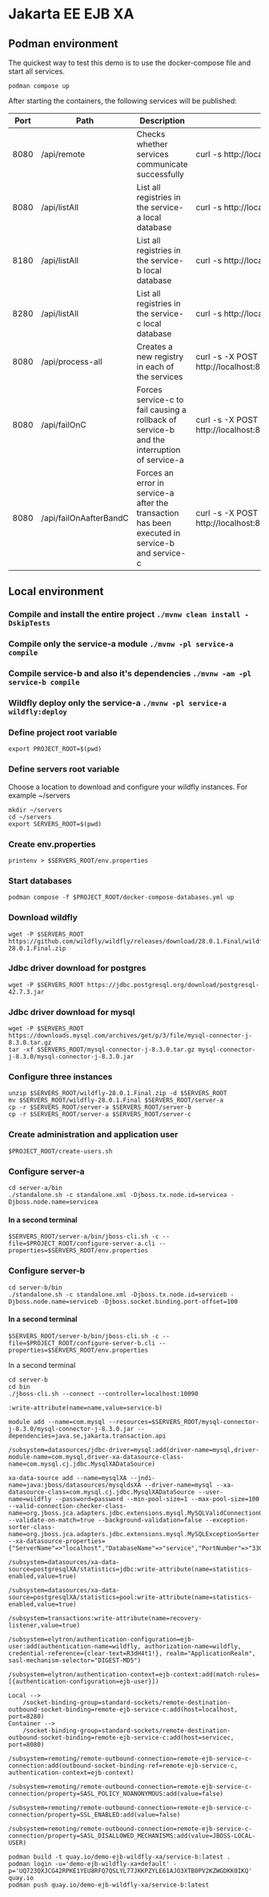 # Jakarta EE EJB XA

## Podman environment

The quickest way to test this demo is to use the docker-compose file and start all services.

```
podman compose up
```

After starting the containers, the following services will be published:

| Port | Path | Description                                                                       | Example                                   |
|------| ---- |-----------------------------------------------------------------------------------|-------------------------------------------|
| 8080 | /api/remote | Checks whether services communicate successfully                                  | curl -s http://localhost:8080/api/remote  |
| 8080 | /api/listAll | List all registries in the service-a local database                               | curl -s http://localhost:8080/api/listAll |
| 8180 | /api/listAll | List all registries in the service-b local database                               | curl -s http://localhost:8180/api/listAll |
| 8280 | /api/listAll | List all registries in the service-c local database                               | curl -s http://localhost:8280/api/listAll |
| 8080 | /api/process-all | Creates a new registry in each of the services                                    | curl -s -X POST http://localhost:8080/api/process-all |
| 8080 | /api/failOnC | Forces service-c to fail causing a rollback of service-b and the interruption of service-a | curl -s -X POST http://localhost:8080/api/failOnC |
| 8080 | /api/failOnAafterBandC | Forces an error in service-a after the transaction has been executed in service-b and service-c | curl -s -X POST http://localhost:8080/api/failOnAafterBandC |


## Local environment

### Compile and install the entire project `./mvnw clean install -DskipTests`
### Compile only the service-a module `./mvnw -pl service-a compile`
### Compile service-b and also it's dependencies `./mvnw -am -pl service-b compile`
### Wildfly deploy only the service-a `./mvnw -pl service-a wildfly:deploy`

### Define project root variable
```
export PROJECT_ROOT=$(pwd)
```

### Define servers root variable
Choose a location to download and configure your wildfly instances. For example ~/servers
```
mkdir ~/servers
cd ~/servers
export SERVERS_ROOT=$(pwd)
```

### Create env.properties
```
printenv > $SERVERS_ROOT/env.properties
```

### Start databases
```
podman compose -f $PROJECT_ROOT/docker-compose-databases.yml up
```

### Download wildfly
```
wget -P $SERVERS_ROOT https://github.com/wildfly/wildfly/releases/download/28.0.1.Final/wildfly-28.0.1.Final.zip
```

### Jdbc driver download for postgres
```
wget -P $SERVERS_ROOT https://jdbc.postgresql.org/download/postgresql-42.7.3.jar
```

### Jdbc driver download for mysql
```
wget -P $SERVERS_ROOT https://downloads.mysql.com/archives/get/p/3/file/mysql-connector-j-8.3.0.tar.gz
tar -xf $SERVERS_ROOT/mysql-connector-j-8.3.0.tar.gz mysql-connector-j-8.3.0/mysql-connector-j-8.3.0.jar
```

### Configure three instances
```
unzip $SERVERS_ROOT/wildfly-28.0.1.Final.zip -d $SERVERS_ROOT
mv $SERVERS_ROOT/wildfly-28.0.1.Final $SERVERS_ROOT/server-a
cp -r $SERVERS_ROOT/server-a $SERVERS_ROOT/server-b
cp -r $SERVERS_ROOT/server-a $SERVERS_ROOT/server-c
```

### Create administration and application user
```
$PROJECT_ROOT/create-users.sh
```

### Configure server-a
```
cd server-a/bin
./standalone.sh -c standalone.xml -Djboss.tx.node.id=servicea -Djboss.node.name=servicea
```
#### In a second terminal
```
$SERVERS_ROOT/server-a/bin/jboss-cli.sh -c --file=$PROJECT_ROOT/configure-server-a.cli --properties=$SERVERS_ROOT/env.properties
```

### Configure server-b
```
cd server-b/bin
./standalone.sh -c standalone.xml -Djboss.tx.node.id=serviceb -Djboss.node.name=serviceb -Djboss.socket.binding.port-offset=100
```
#### In a second terminal
```
$SERVERS_ROOT/server-b/bin/jboss-cli.sh -c --file=$PROJECT_ROOT/configure-server-b.cli --properties=$SERVERS_ROOT/env.properties
```


In a second terminal
```
cd server-b
cd bin
./jboss-cli.sh --connect --controller=localhost:10090

:write-attribute(name=name,value=service-b)

module add --name=com.mysql --resources=$SERVERS_ROOT/mysql-connector-j-8.3.0/mysql-connector-j-8.3.0.jar --dependencies=java.se,jakarta.transaction.api

/subsystem=datasources/jdbc-driver=mysql:add(driver-name=mysql,driver-module-name=com.mysql,driver-xa-datasource-class-name=com.mysql.cj.jdbc.MysqlXADataSource)

xa-data-source add --name=mysqlXA --jndi-name=java:jboss/datasources/mysqldsXA --driver-name=mysql --xa-datasource-class=com.mysql.cj.jdbc.MysqlXADataSource --user-name=wildfly --password=password --min-pool-size=1 --max-pool-size=100 --valid-connection-checker-class-name=org.jboss.jca.adapters.jdbc.extensions.mysql.MySQLValidConnectionChecker --validate-on-match=true --background-validation=false --exception-sorter-class-name=org.jboss.jca.adapters.jdbc.extensions.mysql.MySQLExceptionSorter --xa-datasource-properties={"ServerName"=>"localhost","DatabaseName"=>"service","PortNumber"=>"3306"}

/subsystem=datasources/xa-data-source=postgresqlXA/statistics=jdbc:write-attribute(name=statistics-enabled,value=true)

/subsystem=datasources/xa-data-source=postgresqlXA/statistics=pool:write-attribute(name=statistics-enabled,value=true)

/subsystem=transactions:write-attribute(name=recovery-listener,value=true)

/subsystem=elytron/authentication-configuration=ejb-user:add(authentication-name=wildfly, authorization-name=wildfly, credential-reference={clear-text=R3dH4t1!}, realm="ApplicationRealm", sasl-mechanism-selector="DIGEST-MD5")

/subsystem=elytron/authentication-context=ejb-context:add(match-rules=[{authentication-configuration=ejb-user}])

Local -->
    /socket-binding-group=standard-sockets/remote-destination-outbound-socket-binding=remote-ejb-service-c:add(host=localhost, port=8280)
Container -->
    /socket-binding-group=standard-sockets/remote-destination-outbound-socket-binding=remote-ejb-service-c:add(host=servicec, port=8080)

/subsystem=remoting/remote-outbound-connection=remote-ejb-service-c-connection:add(outbound-socket-binding-ref=remote-ejb-service-c, authentication-context=ejb-context)

/subsystem=remoting/remote-outbound-connection=remote-ejb-service-c-connection/property=SASL_POLICY_NOANONYMOUS:add(value=false)

/subsystem=remoting/remote-outbound-connection=remote-ejb-service-c-connection/property=SSL_ENABLED:add(value=false)

/subsystem=remoting/remote-outbound-connection=remote-ejb-service-c-connection/property=SASL_DISALLOWED_MECHANISMS:add(value=JBOSS-LOCAL-USER)

podman build -t quay.io/demo-ejb-wildfly-xa/service-b:latest .
podman login -u='demo-ejb-wildfly-xa+default' -p='UQ723QXJCG42RPKE1YEU8RFQ7QSLYL77JKKPZYLE61AJO3XTB0PV2KZWGDKK0IKQ' quay.io
podman push quay.io/demo-ejb-wildfly-xa/service-b:latest
```